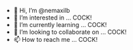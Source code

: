 - 👋 Hi, I’m @nemaxilb
- 👀 I’m interested in ... COCK!
- 🌱 I’m currently learning ... COCK!
- 💞️ I’m looking to collaborate on ... COCK!
- 📫 How to reach me ... COCK!

<!---
nemaxilb/nemaxilb is a ✨ special ✨ repository because its `README.md` (this file) appears on your GitHub profile.
You can click the Preview link to take a look at your changes.
--->
